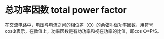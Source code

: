# 总功率因数 total power factor
在交流电路中，电压与电流之间的相位差（Φ）的余弦叫做功率因数，用符号cosΦ表示，在数值上，功率因数是有功功率和视在功率的比值，即cos Φ=P/S。

